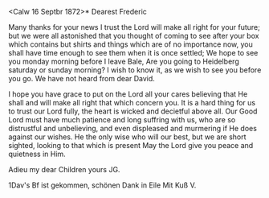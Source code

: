  <Calw 16 Septbr 1872>*
Dearest Frederic

Many thanks for your news I trust the Lord will make all right for your future; but we were all astonished that you thought of coming to see after your box which contains but shirts and things which are of no importance now, you shall have time enough to see them when it is once settled; 
We hope to see you monday morning before I leave Bale, Are you going to Heidelberg saturday or sunday morning? I wish to know it, as we wish to see you before you go. We have not heard from dear David.

I hope you have grace to put on the Lord all your cares believing that He shall and will make all right that which concern you. It is a hard thing for us to trust our Lord fully, the heart is wicked and decietful above all. Our Good Lord must have much patience and long suffring with us, who are so distrustful and unbelieving, and even displeased and murmering if He does against our wishes. He the only wise who will our best, but we are short sighted, looking to that which is present May the Lord give you peace and quietness in Him.

Adieu my dear Children
 yours JG.

1Dav's Bf ist gekommen, schönen Dank in Eile
 Mit Kuß V.
